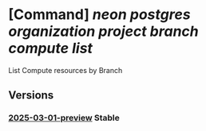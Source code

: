 # [Command] _neon postgres organization project branch compute list_

List Compute resources by Branch

## Versions

### [2025-03-01-preview](/Resources/mgmt-plane/L3N1YnNjcmlwdGlvbnMve30vcmVzb3VyY2Vncm91cHMve30vcHJvdmlkZXJzL25lb24ucG9zdGdyZXMvb3JnYW5pemF0aW9ucy97fS9wcm9qZWN0cy97fS9icmFuY2hlcy97fS9jb21wdXRlcw==/2025-03-01-preview.xml) **Stable**

<!-- mgmt-plane /subscriptions/{}/resourcegroups/{}/providers/neon.postgres/organizations/{}/projects/{}/branches/{}/computes 2025-03-01-preview -->
